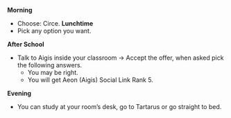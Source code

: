 **Morning**

- Choose: Circe.
  **Lunchtime**
- Pick any option you want.

**After School**

- Talk to Aigis inside your classroom -> Accept the offer, when asked pick the following answers.
  - You may be right.
  - You will get Aeon (Aigis) Social Link Rank 5.

**Evening**

- You can study at your room’s desk, go to Tartarus or go straight to bed.
